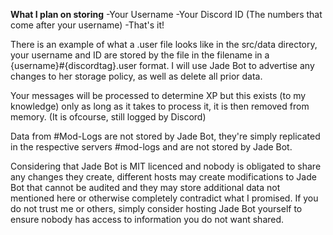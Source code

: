 **What I plan on storing**
-Your Username
-Your Discord ID (The numbers that come after your username)
-That's it!

There is an example of what a .user file looks like in the src/data directory, your username and ID are stored by the file in the filename in a {username}#{discordtag}.user format. I will use Jade Bot to advertise any changes to her storage policy, as well as delete all prior data.

Your messages will be processed to determine XP but this exists (to my knowledge) only as long as it takes to process it, it is then removed from memory. (It is ofcourse, still logged by Discord)

Data from #Mod-Logs are not stored by Jade Bot, they're simply replicated in the respective servers #mod-logs and are not stored by Jade Bot.

Considering that Jade Bot is MIT licenced and nobody is obligated to share any changes they create, different hosts may create modifications to Jade Bot that cannot be audited and they may store additional data not mentioned here or otherwise completely contradict what I promised. If you do not trust me or others, simply consider hosting Jade Bot yourself to ensure nobody has access to information you do not want shared.
